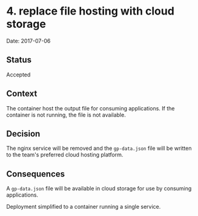 # 4. replace file hosting with cloud storage

Date: 2017-07-06

## Status

Accepted

## Context

The container host the output file for consuming applications.
If the container is not running, the file is not available.

## Decision

The nginx service will be removed and the `gp-data.json` file will be written to the team's preferred cloud hosting platform.

## Consequences

A `gp-data.json` file will be available in cloud storage for use by consuming applications.

Deployment simplified to a container running a single service.
